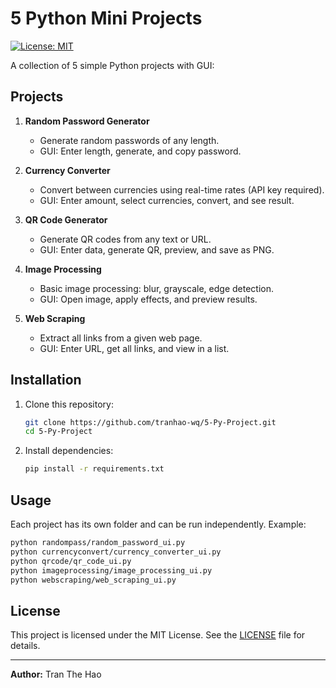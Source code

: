# 5 Python Mini Projects

[![License: MIT](https://img.shields.io/badge/License-MIT-yellow.svg)](LICENSE)

A collection of 5 simple Python projects with GUI:

## Projects

1. **Random Password Generator**
   - Generate random passwords of any length.
   - GUI: Enter length, generate, and copy password.

2. **Currency Converter**
   - Convert between currencies using real-time rates (API key required).
   - GUI: Enter amount, select currencies, convert, and see result.

3. **QR Code Generator**
   - Generate QR codes from any text or URL.
   - GUI: Enter data, generate QR, preview, and save as PNG.

4. **Image Processing**
   - Basic image processing: blur, grayscale, edge detection.
   - GUI: Open image, apply effects, and preview results.

5. **Web Scraping**
   - Extract all links from a given web page.
   - GUI: Enter URL, get all links, and view in a list.

## Installation

1. Clone this repository:
   ```bash
   git clone https://github.com/tranhao-wq/5-Py-Project.git
   cd 5-Py-Project
   ```
2. Install dependencies:
   ```bash
   pip install -r requirements.txt
   ```

## Usage
Each project has its own folder and can be run independently. Example:

```bash
python randompass/random_password_ui.py
python currencyconvert/currency_converter_ui.py
python qrcode/qr_code_ui.py
python imageprocessing/image_processing_ui.py
python webscraping/web_scraping_ui.py
```

## License

This project is licensed under the MIT License. See the [LICENSE](LICENSE) file for details.

---

**Author:** Tran The Hao 